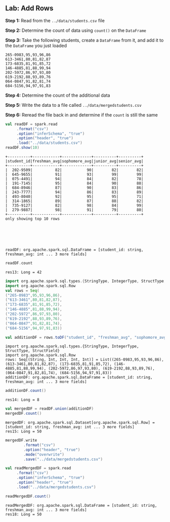 
## Lab: Add Rows 

**Step 1:** Read from the `../data/students.csv` file

**Step 2:** Determine the count of data using `count()` on the `DataFrame`

**Step 3:** Take the following students, create a `DataFrame` from it, and add it to the `DataFrame` you just loaded

```
265-0983,95,93,96,86
613-3461,80,81,82,87
173-6835,81,91,85,72
146-4885,81,88,99,94
202-5972,86,97,93,80
619-2192,88,93,89,76
064-0847,91,82,81,74
684-5156,94,97,91,83
```

**Step 4:** Determine the count of the additional data

**Step 5:** Write the data to a file called `../data/mergedstudents.csv`

**Step 6:** Reread the file back in and determine if the `count` is still the same


```scala
val readDF = spark.read
     .format("csv")
     .option("inferSchema", "true")
     .option("header", "true")
     .load("../data/students.csv")
readDF.show(10)
```

    +----------+------------+-------------+----------+----------+
    |student_id|freshman_avg|sophomore_avg|junior_avg|senior_avg|
    +----------+------------+-------------+----------+----------+
    |  202-9509|          82|           90|        82|        82|
    |  645-9655|          91|           93|        99|        99|
    |  075-4491|          94|           84|        82|        78|
    |  191-7145|          95|           84|        90|        88|
    |  684-8946|          87|           90|        83|        86|
    |  243-7777|          94|           86|        83|        89|
    |  493-8040|          92|           95|        95|        71|
    |  314-1865|          89|           87|        88|        82|
    |  735-9127|          82|           98|        84|        99|
    |  279-9887|          98|           91|        79|        80|
    +----------+------------+-------------+----------+----------+
    only showing top 10 rows
    
    




    readDF: org.apache.spark.sql.DataFrame = [student_id: string, freshman_avg: int ... 3 more fields]
    




```scala
readDF.count
```




    res13: Long = 42
    




```scala
import org.apache.spark.sql.types.{StringType, IntegerType, StructType, StructField}
import org.apache.spark.sql.Row
val rows = Seq(
("265-0983",95,93,96,86),
("613-3461",80,81,82,87),
("173-6835",81,91,85,72),
("146-4885",81,88,99,94),
("202-5972",86,97,93,80),
("619-2192",88,93,89,76),
("064-0847",91,82,81,74),
("684-5156",94,97,91,83))

val additionDF = rows.toDF("student_id", "freshman_avg", "sophomore_avg", "junior_avg", "senior_avg")
```




    import org.apache.spark.sql.types.{StringType, IntegerType, StructType, StructField}
    import org.apache.spark.sql.Row
    rows: Seq[(String, Int, Int, Int, Int)] = List((265-0983,95,93,96,86), (613-3461,80,81,82,87), (173-6835,81,91,85,72), (146-4885,81,88,99,94), (202-5972,86,97,93,80), (619-2192,88,93,89,76), (064-0847,91,82,81,74), (684-5156,94,97,91,83))
    additionDF: org.apache.spark.sql.DataFrame = [student_id: string, freshman_avg: int ... 3 more fields]
    




```scala
additionDF.count()
```




    res14: Long = 8
    




```scala
val mergedDF = readDF.union(additionDF)
mergedDF.count()
```




    mergedDF: org.apache.spark.sql.Dataset[org.apache.spark.sql.Row] = [student_id: string, freshman_avg: int ... 3 more fields]
    res15: Long = 50
    




```scala
mergedDF.write
        .format("csv")
        .option("header", "true")
        .mode("overwrite")
        .save("../data/mergedstudents.csv")
```


```scala
val readMergedDF = spark.read
     .format("csv")
     .option("inferSchema", "true")
     .option("header", "true")
     .load("../data/mergedstudents.csv")

readMergedDF.count()
```




    readMergedDF: org.apache.spark.sql.DataFrame = [student_id: string, freshman_avg: int ... 3 more fields]
    res18: Long = 50
    


